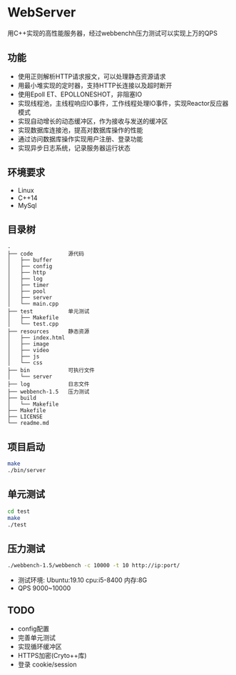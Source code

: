 # WebServer
用C++实现的高性能服务器，经过webbenchh压力测试可以实现上万的QPS

## 功能
* 使用正则解析HTTP请求报文，可以处理静态资源请求
* 用最小堆实现的定时器，支持HTTP长连接以及超时断开
* 使用Epoll ET、EPOLLONESHOT，非阻塞IO
* 实现线程池，主线程响应IO事件，工作线程处理IO事件，实现Reactor反应器模式
* 实现自动增长的动态缓冲区，作为接收与发送的缓冲区
* 实现数据库连接池，提高对数据库操作的性能
* 通过访问数据库操作实现用户注册、登录功能
* 实现异步日志系统，记录服务器运行状态

## 环境要求
* Linux
* C++14
* MySql

## 目录树
```
.
├── code           源代码
│   ├── buffer
│   ├── config
│   ├── http
│   ├── log
│   ├── timer
│   ├── pool
│   ├── server
│   └── main.cpp
├── test           单元测试
│   ├── Makefile
│   └── test.cpp
├── resources      静态资源
│   ├── index.html
│   ├── image
│   ├── video
│   ├── js
│   └── css
├── bin            可执行文件
│   └── server
├── log            日志文件
├── webbench-1.5   压力测试
├── build          
│   └── Makefile
├── Makefile
├── LICENSE
└── readme.md
```


## 项目启动
```bash
make
./bin/server
```

## 单元测试
```bash
cd test
make
./test
```

## 压力测试
```bash
./webbench-1.5/webbench -c 10000 -t 10 http://ip:port/
```
* 测试环境: Ubuntu:19.10 cpu:i5-8400 内存:8G 
* QPS 9000~10000

## TODO
* config配置
* 完善单元测试
* 实现循环缓冲区
* HTTPS加密(Cryto++库)
* 登录 cookie/session


